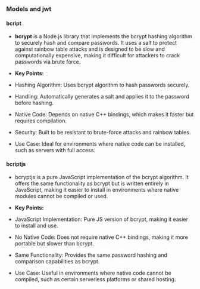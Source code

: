 ### Models and jwt

#### bcript

- **bcrypt** is a Node.js library that implements the bcrypt hashing algorithm to securely hash and compare passwords. It uses a salt to protect against rainbow table attacks and is designed to be slow and computationally expensive, making it difficult for attackers to crack passwords via brute force.

- **Key Points:**

- Hashing Algorithm: Uses bcrypt algorithm to hash passwords securely.
- Handling: Automatically generates a salt and applies it to the password before hashing.
- Native Code: Depends on native C++ bindings, which makes it faster but requires compilation.
- Security: Built to be resistant to brute-force attacks and rainbow tables.
- Use Case: Ideal for environments where native code can be installed, such as servers with full access.

#### bcriptjs

- bcryptjs is a pure JavaScript implementation of the bcrypt algorithm. It offers the same functionality as bcrypt but is written entirely in JavaScript, making it easier to install in environments where native modules cannot be compiled or used.

- **Key Points:**

- JavaScript Implementation: Pure JS version of bcrypt, making it easier to install and use.
- No Native Code: Does not require native C++ bindings, making it more portable but slower than bcrypt.
- Same Functionality: Provides the same password hashing and comparison capabilities as bcrypt.
- Use Case: Useful in environments where native code cannot be compiled, such as certain serverless platforms or shared hosting.
